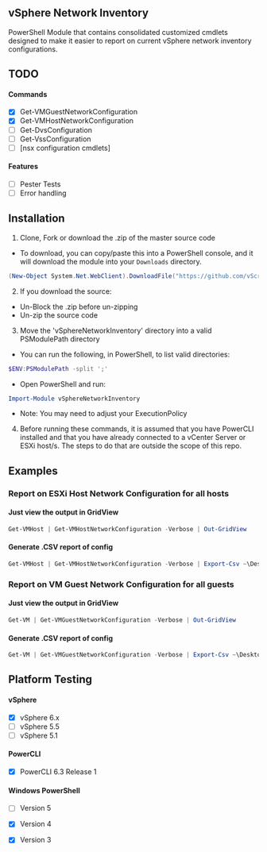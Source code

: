 ## vSphere Network Inventory
PowerShell Module that contains consolidated customized cmdlets designed to make it easier to report on current vSphere network inventory configurations.

## TODO
#### Commands
- [x] Get-VMGuestNetworkConfiguration
- [x] Get-VMHostNetworkConfiguration
- [ ] Get-DvsConfiguration
- [ ] Get-VssConfiguration
- [ ] [nsx configuration cmdlets]

#### Features
- [ ] Pester Tests
- [ ] Error handling

## Installation

1. Clone, Fork or download the .zip of the master source code
  * To download, you can copy/paste this into a PowerShell console, and it will download the module into your ``Downloads`` directory.
  ```powershell
(New-Object System.Net.WebClient).DownloadFile("https://github.com/vScripter/vSphereNetworkInventory/archive/master.zip","$ENV:USERPROFILE\Downloads\vSphereNetworkInventory.zip")
```

2. If you download the source:
  * Un-Block the .zip before un-zipping
  * Un-zip the source code

3. Move the 'vSphereNetworkInventory' directory into a valid PSModulePath directory
  * You can run the following, in PowerShell, to list valid directories:
  ```powershell
  $ENV:PSModulePath -split ';'
  ```
  * Open PowerShell and run:
  ```powershell
  Import-Module vSphereNetworkInventory
  ```
  * Note: You may need to adjust your ExecutionPolicy

4. Before running these commands, it is assumed that you have PowerCLI installed and that you have already connected to a vCenter Server or ESXi host/s. The steps to do that are outside the scope of this repo.


## Examples

### Report on ESXi Host Network Configuration for all hosts
#### Just view the output in GridView

```powershell
Get-VMHost | Get-VMHostNetworkConfiguration -Verbose | Out-GridView
```

#### Generate .CSV report of config

```powershell
Get-VMHost | Get-VMHostNetworkConfiguration -Verbose | Export-Csv ~\Desktop\esxiNetworkConfigurations.csv -NoTypeInformation -Force
```

### Report on VM Guest Network Configuration for all guests
#### Just view the output in GridView

```powershell
Get-VM | Get-VMGuestNetworkConfiguration -Verbose | Out-GridView
```

#### Generate .CSV report of config

```powershell
Get-VM | Get-VMGuestNetworkConfiguration -Verbose | Export-Csv ~\Desktop\guestNetworkConfigurations.csv -NoTypeInformation -Force
```


## Platform Testing

#### vSphere
- [x] vSphere 6.x
- [ ] vSphere 5.5
- [ ] vSphere 5.1

#### PowerCLI
- [x] PowerCLI 6.3 Release 1

#### Windows PowerShell
- [ ] Version 5
- [x] Version 4
- [x] Version 3


